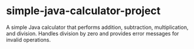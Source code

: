 # simple-java-calculator-project
A simple Java calculator that performs addition, subtraction, multiplication, and division. Handles division by zero and provides error messages for invalid operations.
